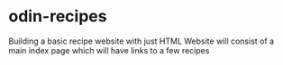 # odin-recipes
Building a basic recipe website with just HTML
Website will consist of a main index page which will have links to a few recipes
